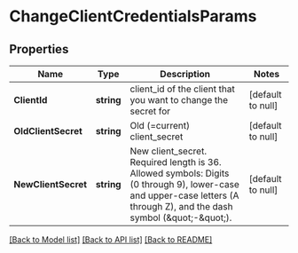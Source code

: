 # ChangeClientCredentialsParams

## Properties
Name | Type | Description | Notes
------------ | ------------- | ------------- | -------------
**ClientId** | **string** | client_id of the client that you want to change the secret for | [default to null]
**OldClientSecret** | **string** | Old (&#x3D;current) client_secret | [default to null]
**NewClientSecret** | **string** | New client_secret. Required length is 36. Allowed symbols: Digits (0 through 9), lower-case and upper-case letters (A through Z), and the dash symbol (\&quot;-\&quot;). | [default to null]

[[Back to Model list]](../README.md#documentation-for-models) [[Back to API list]](../README.md#documentation-for-api-endpoints) [[Back to README]](../README.md)


